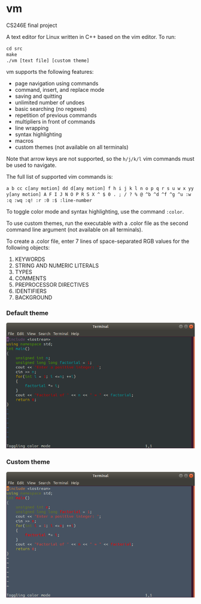 # vm
CS246E final project

A text editor for Linux written in C++ based on the vim editor. To run:
```
cd src
make
./vm [text file] [custom theme]
```

vm supports the following features:
+ page navigation using commands
+ command, insert, and replace mode
+ saving and quitting
+ unlimited number of undoes
+ basic searching (no regexes)
+ repetition of previous commands
+ multipliers in front of commands
+ line wrapping
+ syntax highlighting
+ macros
+ custom themes (not available on all terminals)

Note that arrow keys are not supported, so the `h/j/k/l` vim commands must be used to navigate.

The full list of supported vim commands is: 

```
a b cc c[any motion] dd d[any motion] f h i j k l n o p q r s u w x yy y[any motion] A F I J N O P R S X ^ $ 0 . ; / ? % @ ^b ^d ^f ^g ^u :w :q :wq :q! :r :0 :$ :line-number
```

To toggle color mode and syntax highlighting, use the command `:color`.

To use custom themes, run the executable with a .color file as the second command line argument (not available on all terminals).

To create a .color file, enter 7 lines of space-separated RGB values for the following objects:
1. KEYWORDS
2. STRING AND NUMERIC LITERALS
3. TYPES
4. COMMENTS
5. PREPROCESSOR DIRECTIVES
6. IDENTIFIERS
7. BACKGROUND

### Default theme
![vm default theme](./vm1.png)

### Custom theme
![vm custom theme](./vm2.png)
